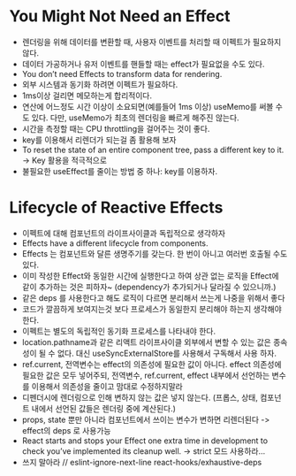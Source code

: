 # You Might Not Need an Effect
- 렌더링을 위해 데이터를 변환할 때, 사용자 이벤트를 처리할 때 이펙트가 필요하지 않다.
- 데이터 가공하거나 유저 이벤트를 핸들할 때는 effect가 필요없을 수도 있다.
- You don’t need Effects to transform data for rendering.
- 외부 시스템과 동기화 하려면 이펙트가 필요하다.
- 1ms이상 걸리면 메모하는게 합리적이다.
- 연산에 어느정도 시간 이상이 소요되면(예를들어 1ms 이상) useMemo를 써볼 수도 있다. 다만, useMemo가 최초의 렌더링을 빠르게 해주진 않는다.
- 시간을 측정할 때는 CPU throttling을 걸어주는 것이 좋다.
- key를 이용해서 리렌더가 되는걸 좀 활용해 보자
- To reset the state of an entire component tree, pass a different key to it. -> Key 활용을 적극적으로
- 불필요한 useEffect를 줄이는 방법 중 하나: key를 이용하자.

# Lifecycle of Reactive Effects
- 이펙트에 대해 컴포넌트의 라이프사이클과 독립적으로 생각하자
- Effects have a different lifecycle from components.
- Effects 는 컴포넌트와 달른 생명주기를 갖는다. 한 번이 아니고 여러번 호출될 수도 있다.
- 이미 작성한 Effect와 동일한 시간에 실행한다고 하여 상관 없는 로직을 Effect에 같이 추가하는 것은 피하자~ (dependency가 추가되거나 달라질 수 있으니까.)
- 같은 deps 를 사용한다고 해도 로직이 다르면 분리해서 쓰는게 나중을 위해서 좋다
- 코드가 깔끔하게 보여지는것 보다 프로세스가 동일한지 분리해야 하는지 생각해야 한다.
- 이펙트는 별도의 독립적인 동기화 프로세스를 나타내야 한다.
- location.pathname과 같은 리액트 라이프사이클 외부에서 변할 수 있는 값은 종속성이 될 수 없다. 대신 useSyncExternalStore를 사용해서 구독해서 사용 하자.
- ref.current, 전역변수는 effect의 의존성에 필요한 값이 아니다. effect 의존성에 필요한 값은 모두 넣어주되, 전역변수, ref.current, effect 내부에서 선언하는 변수를 이용해서 의존성을 줄이고 맘대로 수정하지말라
- 디펜더시에 렌더링으로 인해 변하지 않는 값은 넣지 않는다. (프롭스, 상태, 컴포넌트 내에서 선언된 값들은 렌더링 중에 계산된다.)
- props, state 뿐만 아니라 컴포넌트에서 쓰이는 변수가 변하면 리렌더된다 -> effect의 deps 로 사용가능
- React starts and stops your Effect one extra time in development to check you’ve implemented its cleanup well. -> strict 모드 사용하라…
- 쓰지 말아라 // eslint-ignore-next-line react-hooks/exhaustive-deps